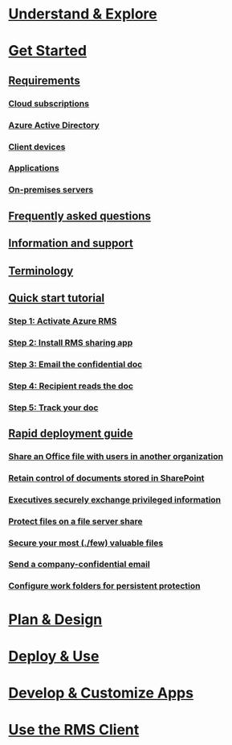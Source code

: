 # [Understand & Explore](/rights-management/understand-explore/azure-rights-management)
# [Get Started](./requirements-for-azure-rights-management.md)
## [Requirements](./requirements-for-azure-rights-management.md)
### [Cloud subscriptions](./rms-requirements-cloud-subscriptions.md)
### [Azure Active Directory](./rms-requirements-aad-directory.md)
### [Client devices](./rms-requirements-client-devices.md)
### [Applications](./rms-requirements-applications.md)
### [On-premises servers ](./rms-requirements-onpremises-servers.md)
## [Frequently asked questions](./frequently-asked-questions-for-azure-rights-management.md)
## [Information and support](./information-and-support-for-azure-rights-management.md)
## [Terminology](./terminology-for-azure-rights-management.md)
## [Quick start tutorial](./quick-start-tutorial-for-azure-rights-management.md)
### [Step 1: Activate Azure RMS](./rms-quickstart-step1.md)
### [Step 2: Install RMS sharing app](./rms-quickstart-step2.md)
### [Step 3: Email the confidential doc](./rms-quickstart-step3.md)
### [Step 4: Recipient reads the doc](./rms-quickstart-step4.md)
### [Step 5: Track your doc](./rms-quickstart-step5.md)
## [Rapid deployment guide](./rapid-deployment-guide-for-azure-rights-management.md)
### [Share an Office file with users in another organization](./scenario-share-an-office-file-with-users-in-another-organization.md)
### [Retain control of documents stored in SharePoint](./scenario-retain-control-of-documents-stored-in-sharepoint.md)
### [Executives securely exchange privileged information](./scenario-executives-securely-exchange-privileged-information.md)
### [Protect files on a file server share](./scenario-protect-files-on-a-file-server-share.md)
### [Secure your most (./few) valuable files](./scenario-secure-your-most-few-valuable-files.md)
### [Send a company-confidential email](./scenario-send-a-company-confidential-email.md)
### [Configure work folders for persistent protection](./scenario-configure-work-folders-for-persistent-protection.md)
# [Plan & Design](/rights-management/plan-design/azure-rights-management-deployment-roadmap)
# [Deploy & Use](/rights-management/deploy-use/activating-azure-rights-management)
# [Develop & Customize Apps](/rights-management/develop/developers-guide)
# [Use the RMS Client](/rights-management/rms-client/rights-management-rms-client)